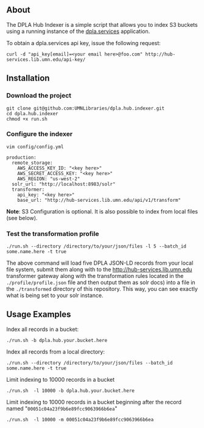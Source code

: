 
## About

The DPLA Hub Indexer is a simple script that allows you to index S3 buckets using a running instance of the [dpla.services](https://github.com/UMNLibraries/dpla.services) application.

To obtain a dpla.services api key, issue the following request:

`curl -d "api_key[email]=<your email here>@foo.com" http://hub-services.lib.umn.edu/api-key/`

## Installation

### Download the project

```
git clone git@github.com:UMNLibraries/dpla.hub.indexer.git
cd dpla.hub.indexer
chmod +x run.sh
```

### Configure the indexer

`vim config/config.yml`


```
production:
  remote_storage:
    AWS_ACCESS_KEY_ID: "<key here>"
    AWS_SECRET_ACCESS_KEY: "<key here>"
    AWS_REGION: "us-west-2"
  solr_url: "http://localhost:8983/solr"
  transformer:
    api_key: "<key here>"
    base_url: "http://hub-services.lib.umn.edu/api/v1/transform"
```
__Note__: S3 Configuration is optional. It is also possible to index from local files (see below).


### Test the transformation profile

`./run.sh --directory /directory/to/your/json/files -l 5 --batch_id some.name.here -t true`

The above command will load five DPLA JSON-LD records from your local file system, submit them along with to the http://hub-services.lib.umn.edu transformer gateway along with the transformation rules located in the  `./profile/profile.json` file and then output them as solr docs) into a file in the `./transformed` directory of this repository. This way, you can see exactly what is being set to your solr instance.

## Usage Examples

Index all records in a bucket:

`./run.sh -b dpla.hub.your.bucket.here`

Index all records from a local directory:

`./run.sh --directory /directory/to/your/json/files --batch_id some.name.here -t true`

Limit indexing to 10000 records in a bucket

`./run.sh  -l 10000 -b dpla.hub.your.bucket.here`

Limit indexing to 10000 records in a bucket beginning after the record named "`00051c04a23f9b6e89fcc9063966b6ea`"

`./run.sh  -l 10000 -m 00051c04a23f9b6e89fcc9063966b6ea`


